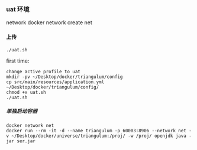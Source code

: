 ### uat 环境
network
docker network create net

#### 上传
```
./uat.sh
```
first time:
```
change active profile to uat
mkdir -pv ~/Desktop/docker/triangulum/config
cp src/main/resources/application.yml ~/Desktop/docker/triangulum/config/
chmod +x uat.sh
./uat.sh
```


##### 单独启动容器
```
docker network net
docker run --rm -it -d --name triangulum -p 60003:8906 --network net -v ~/Desktop/docker/universe/triangulum:/proj/ -w /proj/ openjdk java -jar ser.jar
```